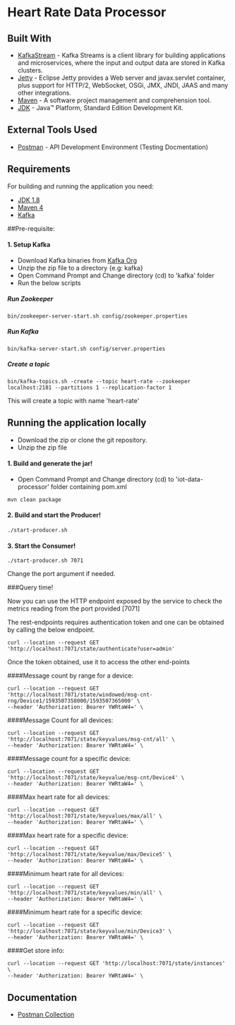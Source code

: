 # Heart Rate Data Processor

## Built With

* 	[KafkaStream](https://kafka.apache.org/documentation/streams/) - Kafka Streams is a client library for building applications and microservices, where the input and output data are stored in Kafka clusters.
* 	[Jetty](https://www.eclipse.org/jetty/) - Eclipse Jetty provides a Web server and javax.servlet container, plus support for HTTP/2, WebSocket, OSGi, JMX, JNDI, JAAS and many other integrations.
* 	[Maven](https://maven.apache.org/) - A software project management and comprehension tool.
* 	[JDK](http://www.oracle.com/technetwork/java/javase/downloads/jdk8-downloads-2133151.html) - Java™ Platform, Standard Edition Development Kit. 


## External Tools Used

* [Postman](https://www.getpostman.com/) - API Development Environment (Testing Docmentation)

## Requirements

For building and running the application you need:

- [JDK 1.8](http://www.oracle.com/technetwork/java/javase/downloads/jdk8-downloads-2133151.html)
- [Maven 4](https://maven.apache.org)
- [Kafka](https://kafka.apache.org)

##Pre-requisite:

#### 1. Setup Kafka  
- Download Kafka binaries from [Kafka Org](https://www.apache.org/dyn/closer.cgi?path=/kafka/2.5.0/kafka_2.12-2.5.0.tgz)
- Unzip the zip file to a directory {e.g: kafka}
- Open Command Prompt and Change directory (cd) to 'kafka' folder 
- Run the below scripts

##### Run Zookeeper
```shell
bin/zookeeper-server-start.sh config/zookeeper.properties
```
##### Run Kafka
```shell
bin/kafka-server-start.sh config/server.properties
```
##### Create a topic
```shell
bin/kafka-topics.sh -create --topic heart-rate --zookeeper localhost:2181 --partitions 1 --replication-factor 1
```

This will create a topic with name 'heart-rate'

## Running the application locally
- Download the zip or clone the git repository.
- Unzip the zip file

#### 1. Build and generate the jar!  
- Open Command Prompt and Change directory (cd) to 'iot-data-processor' folder containing pom.xml
```shell
mvn clean package
```
#### 2. Build and start the Producer!  
```shell
./start-producer.sh
```
#### 3. Start the Consumer!  
```shell
./start-producer.sh 7071
```

Change the port argument if needed.


###Query time!

Now you can use the HTTP endpoint exposed by the service to check the 
metrics reading from the port provided [7071]

The rest-endpoints requires authentication token and one can be obtained by calling the below endpoint.
```
curl --location --request GET 'http://localhost:7071/state/authenticate?user=admin'
```

Once the token obtained, use it to access the other end-points

####Message count by range for a device:
```
curl --location --request GET 'http://localhost:7071/state/windowed/msg-cnt-rng/Device1/1593507358000/1593507365000' \
--header 'Authorization: Bearer YWRtaW4=' \
```

####Message Count for all devices:
```
curl --location --request GET 'http://localhost:7071/state/keyvalues/msg-cnt/all' \
--header 'Authorization: Bearer YWRtaW4=' \
```
####Message count for a specific device:
```
curl --location --request GET 'http://localhost:7071/state/keyvalue/msg-cnt/Device4' \
--header 'Authorization: Bearer YWRtaW4=' \
```
####Max heart rate for all devices:
```
curl --location --request GET 'http://localhost:7071/state/keyvalues/max/all' \
--header 'Authorization: Bearer YWRtaW4=' \
```
####Max heart rate for a specific device:
```
curl --location --request GET 'http://localhost:7071/state/keyvalue/max/Device5' \
--header 'Authorization: Bearer YWRtaW4=' \
```
####Minimum heart rate for all devices:
```
curl --location --request GET 'http://localhost:7071/state/keyvalues/min/all' \
--header 'Authorization: Bearer YWRtaW4=' \
```
####Minimum heart rate for a specific device:
```
curl --location --request GET 'http://localhost:7071/state/keyvalue/min/Device3' \
--header 'Authorization: Bearer YWRtaW4=' \
```

####Get store info:
```
curl --location --request GET 'http://localhost:7071/state/instances' \
--header 'Authorization: Bearer YWRtaW4=' \
```

## Documentation

* [Postman Collection](https://www.getpostman.com/collections/e187ebe5bd07aa15c28b)

